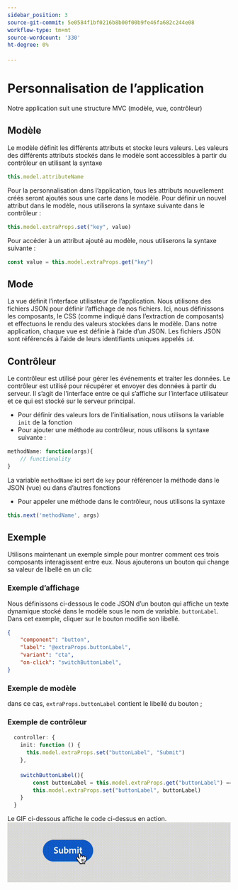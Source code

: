 ```yaml
---
sidebar_position: 3
source-git-commit: 5e0584f1bf0216b8b00f00b9fe46fa682c244e08
workflow-type: tm+mt
source-wordcount: '330'
ht-degree: 0%

---
```


# Personnalisation de l’application

Notre application suit une structure MVC (modèle, vue, contrôleur)

## Modèle

Le modèle définit les différents attributs et stocke leurs valeurs. Les valeurs des différents attributs stockés dans le modèle sont accessibles à partir du contrôleur en utilisant la syntaxe

```typescript
this.model.attributeName
```

Pour la personnalisation dans l’application, tous les attributs nouvellement créés seront ajoutés sous une carte dans le modèle.
Pour définir un nouvel attribut dans le modèle, nous utiliserons la syntaxe suivante dans le contrôleur :

```typescript
this.model.extraProps.set("key", value)
```

Pour accéder à un attribut ajouté au modèle, nous utiliserons la syntaxe suivante :

```typescript
const value = this.model.extraProps.get("key")
```

## Mode

La vue définit l’interface utilisateur de l’application. Nous utilisons des fichiers JSON pour définir l’affichage de nos fichiers. Ici, nous définissons les composants, le CSS (comme indiqué dans l’extraction de composants) et effectuons le rendu des valeurs stockées dans le modèle.
Dans notre application, chaque vue est définie à l’aide d’un JSON. Les fichiers JSON sont référencés à l’aide de leurs identifiants uniques appelés `id`.

## Contrôleur

Le contrôleur est utilisé pour gérer les événements et traiter les données. Le contrôleur est utilisé pour récupérer et envoyer des données à partir du serveur. Il s’agit de l’interface entre ce qui s’affiche sur l’interface utilisateur et ce qui est stocké sur le serveur principal.

- Pour définir des valeurs lors de l’initialisation, nous utilisons la variable `init` de la fonction
- Pour ajouter une méthode au contrôleur, nous utilisons la syntaxe suivante :

```typescript
methodName: function(args){
    // functionality
}
```

La variable `methodName` ici sert de `key` pour référencer la méthode dans le JSON (vue) ou dans d’autres fonctions

- Pour appeler une méthode dans le contrôleur, nous utilisons la syntaxe

```typescript
this.next('methodName', args)
```

## Exemple

Utilisons maintenant un exemple simple pour montrer comment ces trois composants interagissent entre eux.
Nous ajouterons un bouton qui change sa valeur de libellé en un clic

### Exemple d’affichage

Nous définissons ci-dessous le code JSON d’un bouton qui affiche un texte dynamique stocké dans le modèle sous le nom de variable. `buttonLabel`.
Dans cet exemple, cliquer sur le bouton modifie son libellé.

```JSON
{
    "component": "button",
    "label": "@extraProps.buttonLabel",
    "variant": "cta",
    "on-click": "switchButtonLabel",
}
```

### Exemple de modèle

dans ce cas, `extraProps.buttonLabel` contient le libellé du bouton ;

### Exemple de contrôleur

```typescript
  controller: {
    init: function () {
      this.model.extraProps.set("buttonLabel", "Submit")
    },

    switchButtonLabel(){
        const buttonLabel = this.model.extraProps.get("buttonLabel") === "Submit"? "Cancel" : "Submit"
        this.model.extraProps.set("buttonLabel", buttonLabel)
    }
  }
```

Le GIF ci-dessous affiche le code ci-dessus en action.
![basic_customization](imgs/basic_customisation.gif "Bouton de personnalisation de base")
